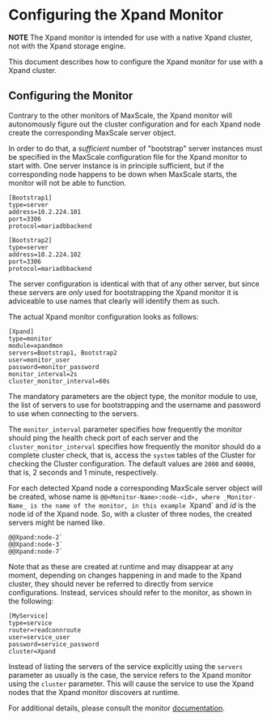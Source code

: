 # Configuring the Xpand Monitor

**NOTE** The Xpand monitor is intended for use with a native Xpand
cluster, not with the Xpand storage engine.

This document describes how to configure the Xpand monitor for use
with a Xpand cluster.

## Configuring the Monitor

Contrary to the other monitors of MaxScale, the Xpand monitor will
autonomously figure out the cluster configuration and for each Xpand
node create the corresponding MaxScale server object.

In order to do that, a _sufficient_ number of "bootstrap" server instances
must be specified in the MaxScale configuration file for the Xpand
monitor to start with. One server instance is in principle sufficient, but
if the corresponding node happens to be down when MaxScale starts, the
monitor will not be able to function.

```
[Bootstrap1]
type=server
address=10.2.224.101
port=3306
protocol=mariadbbackend

[Bootstrap2]
type=server
address=10.2.224.102
port=3306
protocol=mariadbbackend
```

The server configuration is identical with that of any other server, but since
these servers are _only_ used for bootstrapping the Xpand monitor it is
adviceable to use names that clearly will identify them as such.

The actual Xpand monitor configuration looks as follows:
```
[Xpand]
type=monitor
module=xpandmon
servers=Bootstrap1, Bootstrap2
user=monitor_user
password=monitor_password
monitor_interval=2s
cluster_monitor_interval=60s
```

The mandatory parameters are the object type, the monitor module to use, the
list of servers to use for bootstrapping and the username and password to use
when connecting to the servers.

The `monitor_interval` parameter specifies how frequently the monitor should
ping the health check port of each server and the `cluster_monitor_interval`
specifies how frequently the monitor should do a complete cluster check, that
is, access the `system` tables of the Cluster for checking the Cluster
configuration. The default values are `2000` and `60000`, that is, 2 seconds
and 1 minute, respectively.

For each detected Xpand node a corresponding MaxScale server object will be
created, whose name is `@@<Monitor-Name>:node-<id>, where _Monitor-Name_
is the name of the monitor, in this example `Xpand` and _id_ is the node id
of the Xpand node. So, with a cluster of three nodes, the created servers
might be named like.

```
@@Xpand:node-2`
@@Xpand:node-3`
@@Xpand:node-7`
```
Note that as these are created at runtime and may disappear at any moment,
depending on changes happening in and made to the Xpand cluster, they
should never be referred to directly from service configurations. Instead,
services should refer to the monitor, as shown in the following:
```
[MyService]
type=service
router=readconnroute
user=service_user
password=service_password
cluster=Xpand
```
Instead of listing the servers of the service explicitly using the `servers`
parameter as usually is the case, the service refers to the Xpand monitor
using the `cluster` parameter. This will cause the service to use the Xpand
nodes that the Xpand monitor discovers at runtime.

For additional details, please consult the monitor
[documentation](../Monitors/Xpand-Monitor.md).